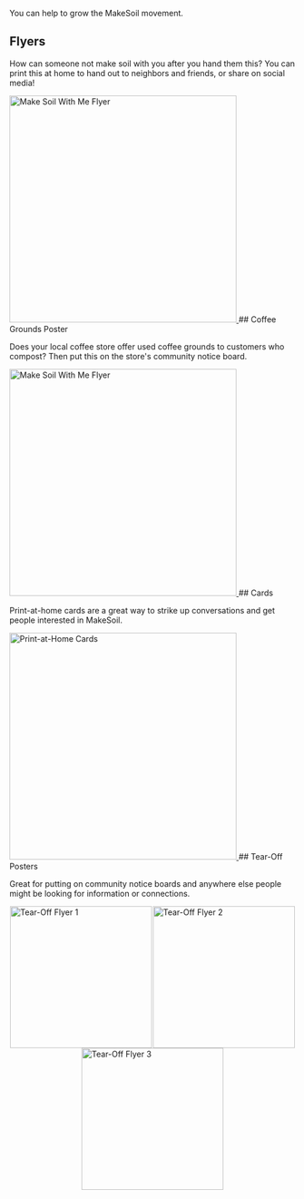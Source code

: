 You can help to grow the MakeSoil movement.

</div>

## Flyers

How can someone not make soil with you after you hand them this? You can print this at home to hand out to neighbors and friends, or share on social media!

<a href="https://drive.google.com/file/d/1njVKDmsHIMTa25SXKWNccuZXxXXF38BJ/view?usp=sharing">
	<img src="https://raw.githubusercontent.com/MakeSoil/public-pages/master/images/ms-flyer-v1.png" alt="Make Soil With Me Flyer" width="400" />
</a>
## Coffee Grounds Poster

Does your local coffee store offer used coffee grounds to customers who compost? Then put this on the store's community notice board.

<a href="https://drive.google.com/file/d/16f2FGrwdYOTyi59zMc8fYZmNGopZbr26/view?usp=sharing">
	<img src="https://raw.githubusercontent.com/MakeSoil/public-pages/master/images/ms-flyer-v1.png" alt="Make Soil With Me Flyer" width="400" />
</a>
## Cards

Print-at-home cards are a great way to strike up conversations and get people interested in MakeSoil.

<a href="https://drive.google.com/file/d/1baDJ7O3ui6Dt6AoKoivWm_mSZ-5dGHxo/view?usp=sharing">
	<img src="https://raw.githubusercontent.com/MakeSoil/public-pages/master/images/ms-print-at-home-cards.png" alt="Print-at-Home Cards" width="400" />
</a>
## Tear-Off Posters

Great for putting on community notice boards and anywhere else people might be looking for information or connections.

<div style="display:flex;flex-direction:row;flex-wrap:wrap;justify-content:space-between;">
	<a style="margin:auto;" href="https://drive.google.com/file/d/1kAV2LMGEn2jmjhyQPzHWekFiMO_a1uqU/view?usp=sharing">
		<img src="https://raw.githubusercontent.com/MakeSoil/public-pages/master/images/ms-tear-off-v1.png" alt="Tear-Off Flyer 1" width="250" />
	</a>
	<a style="margin:auto;" href="https://drive.google.com/file/d/1OogO9LUqgEX4jKc-QJcq-iRi-y7C9RAt/view?usp=sharing">
		<img src="https://raw.githubusercontent.com/MakeSoil/public-pages/master/images/ms-tear-off-v2.png" alt="Tear-Off Flyer 2" width="250" />
	</a>
	<a style="margin:auto;" href="https://drive.google.com/file/d/1DV4o9pM4puDHByx8E3Q_GQ7XwRUYNy3O/view?usp=sharing">
		<img src="https://raw.githubusercontent.com/MakeSoil/public-pages/master/images/ms-tear-off-v3.png" alt="Tear-Off Flyer 3" width="250" />
	</a>
